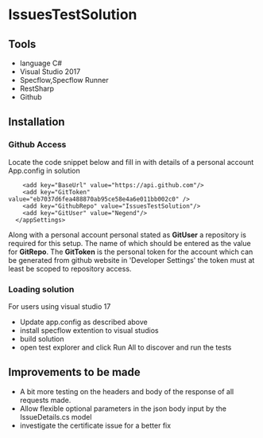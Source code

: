 # IssuesTestSolution

## Tools
* language C#
* Visual Studio 2017 
* Specflow,Specflow Runner 
* RestSharp
* Github

## Installation

### Github Access

Locate the code snippet below and fill in with details of a personal account App.config in solution
```  <appSettings>
    <add key="BaseUrl" value="https://api.github.com"/>
    <add key="GitToken" value="eb7037d6fea488870ab95ce58e4a6e011bb002c0" />
    <add key="GithubRepo" value="IssuesTestSolution"/>
    <add key="GitUser" value="Negend"/>
  </appSettings> 
 ```
Along with a personal account  personal stated as **GitUser** a repository is required for this setup. The name of which should be entered as the value for **GitRepo**.
The **GitToken** is the personal token for the account which can be generated from github website in 'Developer Settings' the token must at least be scoped to repository access.

### Loading solution

For users using visual studio 17 
* Update app.config as described above
* install specflow extention to visual studios
* build solution
* open test explorer and click Run All to discover and run the tests

## Improvements to be made
* A bit more testing on the headers and body of the response of all requests made. 
* Allow flexible optional parameters in the json body input by the IssueDetails.cs model
* investigate the certificate issue for a better fix

